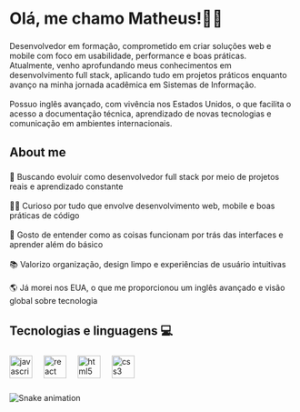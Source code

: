 <h1 align="left">Olá, me chamo Matheus!🧑‍💻</h1>

###

<p align="left">Desenvolvedor em formação, comprometido em criar soluções web e mobile com foco em usabilidade, performance e boas práticas.<br>Atualmente, venho aprofundando meus conhecimentos em desenvolvimento full stack, aplicando tudo em projetos práticos enquanto avanço na minha jornada acadêmica em Sistemas de Informação.<br><br>Possuo inglês avançado, com vivência nos Estados Unidos, o que facilita o acesso a documentação técnica, aprendizado de novas tecnologias e comunicação em ambientes internacionais.</p>

###

<h2 align="left">About me</h2>

###

<p align="left">🎯 Buscando evoluir como desenvolvedor full stack por meio de projetos reais e aprendizado constante<br><br>👨‍💻 Curioso por tudo que envolve desenvolvimento web, mobile e boas práticas de código<br><br>🧩 Gosto de entender como as coisas funcionam por trás das interfaces e aprender além do básico<br><br>📚 Valorizo organização, design limpo e experiências de usuário intuitivas<br><br>🌎 Já morei nos EUA, o que me proporcionou um inglês avançado e visão global sobre tecnologia</p>

###

<h2 align="left">Tecnologias e linguagens 💻</h2>

###

<div align="left">
  <img src="https://cdn.jsdelivr.net/gh/devicons/devicon/icons/javascript/javascript-original.svg" height="40" alt="javascript logo"  />
  <img width="12" />
  <img src="https://cdn.jsdelivr.net/gh/devicons/devicon/icons/react/react-original.svg" height="40" alt="react logo"  />
  <img width="12" />
  <img src="https://cdn.jsdelivr.net/gh/devicons/devicon/icons/html5/html5-original.svg" height="40" alt="html5 logo"  />
  <img width="12" />
  <img src="https://cdn.jsdelivr.net/gh/devicons/devicon/icons/css3/css3-original.svg" height="40" alt="css3 logo"  />
</div>

###

<img src="https://raw.githubusercontent.com/mathcostadev/mathcostadev/output/snake.svg" alt="Snake animation" />

###
